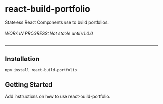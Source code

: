 # react-build-portfolio

Stateless React Components use to build portfolios.

###### WORK IN PROGRESS: Not stable until v1.0.0

--- 

## Installation

```
npm install react-build-portfolio
```

## Getting Started 

Add instructions on how to use react-build-portfolio. 



